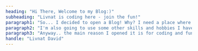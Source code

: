 ```yaml
---
heading: "Hi There, Welcome to my Blog:)"
subheading: "Livnat is coding here - join the fun!"
paragraph1: "So... I decided to open a Blog! Why? I need a place where I can throw all of my ideas and have fun trying new things in this magical world of us, developers."
paragraph2: "I'm also going to use some other skills and hobbies I have in order to make this place shine (bright like a diamond;)"
paragraph3: "Anyway.. the main reason I opened it is for coding and fun. So.. enjoy!"
handle: "Livnat David"
---
```

